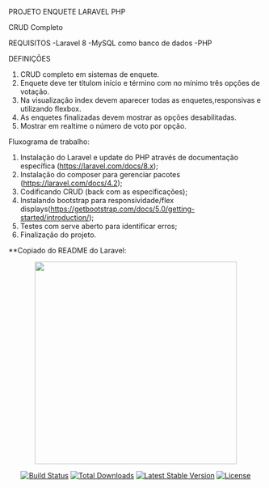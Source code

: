 PROJETO ENQUETE LARAVEL PHP

CRUD Completo

REQUISITOS
-Laravel 8
-MySQL como banco de dados
-PHP

DEFINIÇÕES
1. CRUD completo em sistemas de enquete.
2. Enquete deve ter títulom início e término com no mínimo três opções de votação.
3. Na visualização index devem aparecer todas as enquetes,responsivas e utilizando flexbox.
4. As enquetes finalizadas devem mostrar as opções desabilitadas.
5. Mostrar em realtime o número de voto por opção.

Fluxograma de trabalho:
1. Instalação do Laravel e update do PHP através de documentação específica (https://laravel.com/docs/8.x);
2. Instalação do composer para gerenciar pacotes (https://laravel.com/docs/4.2);
3. Codificando CRUD (back com as especificações);
4. Instalando bootstrap para responsividade/flex displays(https://getbootstrap.com/docs/5.0/getting-started/introduction/);
5. Testes com serve aberto para identificar erros;
6. Finalização do projeto.



**Copiado do README do Laravel:
<p align="center"><a href="https://laravel.com" target="_blank"><img src="https://raw.githubusercontent.com/laravel/art/master/logo-lockup/5%20SVG/2%20CMYK/1%20Full%20Color/laravel-logolockup-cmyk-red.svg" width="400"></a></p>

<p align="center">
<a href="https://travis-ci.org/laravel/framework"><img src="https://travis-ci.org/laravel/framework.svg" alt="Build Status"></a>
<a href="https://packagist.org/packages/laravel/framework"><img src="https://img.shields.io/packagist/dt/laravel/framework" alt="Total Downloads"></a>
<a href="https://packagist.org/packages/laravel/framework"><img src="https://img.shields.io/packagist/v/laravel/framework" alt="Latest Stable Version"></a>
<a href="https://packagist.org/packages/laravel/framework"><img src="https://img.shields.io/packagist/l/laravel/framework" alt="License"></a>
</p>